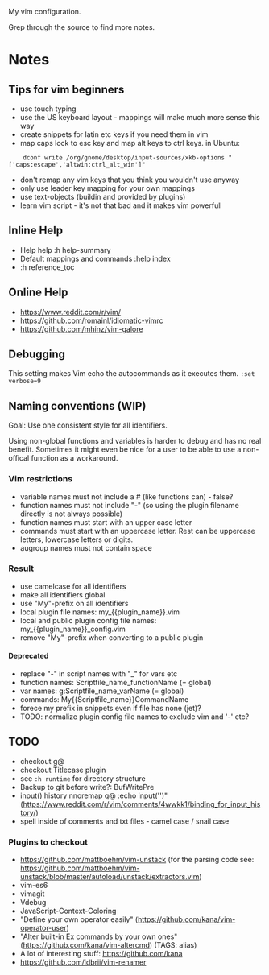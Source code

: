 My vim configuration.

Grep through the source to find more notes.

# Notes

## Tips for vim beginners

* use touch typing
* use the US keyboard layout - mappings will make much more sense this way
* create snippets for latin etc keys if you need them in vim
* map caps lock to esc key and map alt keys to ctrl keys. in Ubuntu:

```shell
    dconf write /org/gnome/desktop/input-sources/xkb-options "['caps:escape','altwin:ctrl_alt_win']"
```

* don't remap any vim keys that you think you wouldn't use anyway
* only use leader key mapping for your own mappings
* use text-objects (buildin and provided by plugins)
* learn vim script - it's not that bad and it makes vim powerfull

## Inline Help

* Help help :h help-summary
* Default mappings and commands :help index
* :h reference_toc

## Online Help

* https://www.reddit.com/r/vim/
* https://github.com/romainl/idiomatic-vimrc
* https://github.com/mhinz/vim-galore

## Debugging

This setting makes Vim echo the autocommands as it executes them.
`:set verbose=9`

## Naming conventions (WIP)

Goal: Use one consistent style for all identifiers.

Using non-global functions and variables is harder to debug and has no real
benefit. Sometimes it might even be nice for a user to be able to use a
non-offical function as a workaround.

### Vim restrictions

* variable names must not include a # (like functions can) - false?
* function names must not include "-" (so using the plugin filename directly is
  not always possible)
* function names must start with an upper case letter
* commands must start with an uppercase letter. Rest can be uppercase letters,
  lowercase letters or digits.
* augroup names must not contain space

### Result

* use camelcase for all identifiers
* make all identifiers global
* use "My"-prefix on all identifiers
* local plugin file names: my\_{{plugin_name}}.vim
* local and public plugin config file names: my\_{{plugin_name}}\_config.vim
* remove "My"-prefix when converting to a public plugin

#### Deprecated

* replace "-" in script names with "\_" for vars etc
* function names: Scriptfile_name_functionName (= global)
* var names: g:Scriptfile_name_varName (= global)
* commands: My{{Scriptfile_name}}CommandName
* forece my prefix in snippets even if file has none (jet)?
* TODO: normalize plugin config file names to exclude vim and '-' etc?

## TODO

* checkout g@
* checkout Titlecase plugin
* see `:h runtime` for directory structure
* Backup to git before write?: BufWritePre
* input() history nnoremap q@ :echo input('')<CR><C-F>"
  (https://www.reddit.com/r/vim/comments/4wwkk1/binding_for_input_history/)
* spell inside of comments and txt files - camel case / snail case

### Plugins to checkout

* https://github.com/mattboehm/vim-unstack (for the parsing code see:
  https://github.com/mattboehm/vim-unstack/blob/master/autoload/unstack/extractors.vim)
* vim-es6
* vimagit
* Vdebug
* JavaScript-Context-Coloring
* "Define your own operator easily" (https://github.com/kana/vim-operator-user)
* "Alter built-in Ex commands by your own ones"
  (https://github.com/kana/vim-altercmd) (TAGS: alias)
* A lot of interesting stuff: https://github.com/kana
* https://github.com/idbrii/vim-renamer
